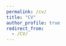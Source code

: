 ```yaml
---
permalink: /cv/
title: "CV"
author_profile: true
redirect_from:
  - /CV/
---
```


<!-- <iframe src="/files/pdf/AdamPollackCV.pdf#toolbar=0" width="100%" height="500" frameborder="no" border="0" marginwidth="0" marginheight="0"></iframe>

You can download a PDF copy of my CV [here](/files/pdf/AdamPollackCV.pdf). -->

<a href="/files/pdf/AdamPollackCV.pdf" target="_blank">